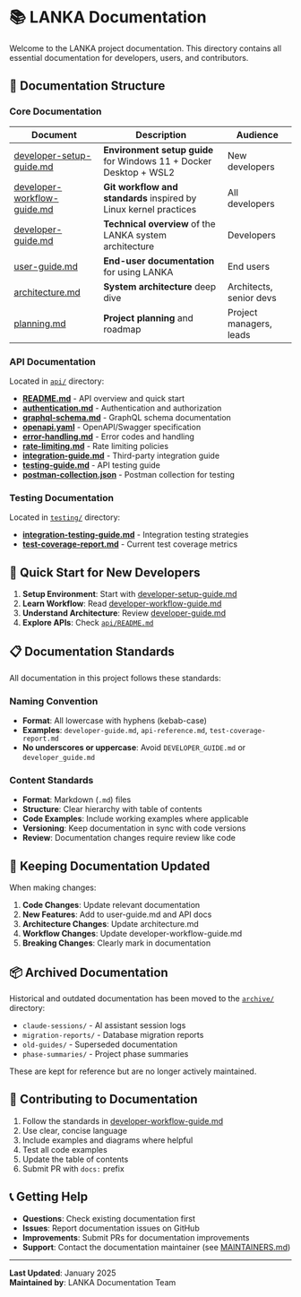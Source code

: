 # 📚 LANKA Documentation

Welcome to the LANKA project documentation. This directory contains all essential documentation for developers, users, and contributors.

## 📁 Documentation Structure

### Core Documentation

| Document | Description | Audience |
|----------|-------------|----------|
| [developer-setup-guide.md](./developer-setup-guide.md) | **Environment setup guide** for Windows 11 + Docker Desktop + WSL2 | New developers |
| [developer-workflow-guide.md](./developer-workflow-guide.md) | **Git workflow and standards** inspired by Linux kernel practices | All developers |
| [developer-guide.md](./developer-guide.md) | **Technical overview** of the LANKA system architecture | Developers |
| [user-guide.md](./user-guide.md) | **End-user documentation** for using LANKA | End users |
| [architecture.md](./architecture.md) | **System architecture** deep dive | Architects, senior devs |
| [planning.md](./planning.md) | **Project planning** and roadmap | Project managers, leads |

### API Documentation

Located in [`api/`](./api/) directory:

- **[README.md](./api/README.md)** - API overview and quick start
- **[authentication.md](./api/authentication.md)** - Authentication and authorization
- **[graphql-schema.md](./api/graphql-schema.md)** - GraphQL schema documentation
- **[openapi.yaml](./api/openapi.yaml)** - OpenAPI/Swagger specification
- **[error-handling.md](./api/error-handling.md)** - Error codes and handling
- **[rate-limiting.md](./api/rate-limiting.md)** - Rate limiting policies
- **[integration-guide.md](./api/integration-guide.md)** - Third-party integration guide
- **[testing-guide.md](./api/testing-guide.md)** - API testing guide
- **[postman-collection.json](./api/postman-collection.json)** - Postman collection for testing

### Testing Documentation

Located in [`testing/`](./testing/) directory:

- **[integration-testing-guide.md](./testing/integration-testing-guide.md)** - Integration testing strategies
- **[test-coverage-report.md](./testing/test-coverage-report.md)** - Current test coverage metrics

## 🚀 Quick Start for New Developers

1. **Setup Environment**: Start with [developer-setup-guide.md](./developer-setup-guide.md)
2. **Learn Workflow**: Read [developer-workflow-guide.md](./developer-workflow-guide.md) 
3. **Understand Architecture**: Review [developer-guide.md](./developer-guide.md)
4. **Explore APIs**: Check [`api/README.md`](./api/README.md)

## 📋 Documentation Standards

All documentation in this project follows these standards:

### Naming Convention
- **Format**: All lowercase with hyphens (kebab-case)
- **Examples**: `developer-guide.md`, `api-reference.md`, `test-coverage-report.md`
- **No underscores or uppercase**: Avoid `DEVELOPER_GUIDE.md` or `developer_guide.md`

### Content Standards
- **Format**: Markdown (`.md`) files
- **Structure**: Clear hierarchy with table of contents
- **Code Examples**: Include working examples where applicable
- **Versioning**: Keep documentation in sync with code versions
- **Review**: Documentation changes require review like code

## 🔄 Keeping Documentation Updated

When making changes:

1. **Code Changes**: Update relevant documentation
2. **New Features**: Add to user-guide.md and API docs
3. **Architecture Changes**: Update architecture.md
4. **Workflow Changes**: Update developer-workflow-guide.md
5. **Breaking Changes**: Clearly mark in documentation

## 📦 Archived Documentation

Historical and outdated documentation has been moved to the [`archive/`](./archive/) directory:

- `claude-sessions/` - AI assistant session logs
- `migration-reports/` - Database migration reports
- `old-guides/` - Superseded documentation
- `phase-summaries/` - Project phase summaries

These are kept for reference but are no longer actively maintained.

## 🤝 Contributing to Documentation

1. Follow the standards in [developer-workflow-guide.md](./developer-workflow-guide.md)
2. Use clear, concise language
3. Include examples and diagrams where helpful
4. Test all code examples
5. Update the table of contents
6. Submit PR with `docs:` prefix

## 📞 Getting Help

- **Questions**: Check existing documentation first
- **Issues**: Report documentation issues on GitHub
- **Improvements**: Submit PRs for documentation improvements
- **Support**: Contact the documentation maintainer (see [MAINTAINERS.md](../MAINTAINERS.md))

---

**Last Updated**: January 2025  
**Maintained by**: LANKA Documentation Team